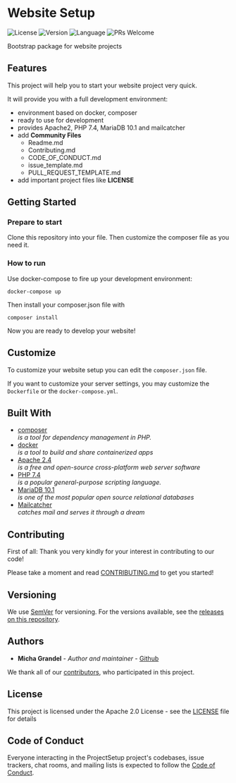 # Website Setup

![License](https://img.shields.io/github/license/michagrandel/website-setup)
![Version](https://img.shields.io/github/v/release/michagrandel/website-setup)
![Language](https://img.shields.io/github/languages/top/michagrandel/website-setup)
![PRs Welcome](https://img.shields.io/badge/PRs-welcome-brightgreen.svg?style=flat-square)

Bootstrap package for website projects

## Features

This project will help you to start your website project very quick.

It will provide you with a full development environment:

* environment based on docker, composer
* ready to use for development
* provides Apache2, PHP 7.4, MariaDB 10.1 and mailcatcher
* add **Community Files**
    * Readme.md
    * Contributing.md
    * CODE_OF_CONDUCT.md
    * issue_template.md
    * PULL_REQUEST_TEMPLATE.md
* add important project files like **LICENSE**

## Getting Started

### Prepare to start

Clone this repository into your file. Then customize the composer file as you
need it.

### How to run

Use docker-compose to fire up your development environment:

```
docker-compose up
```

Then install your composer.json file with

```
composer install
```

Now you are ready to develop your website!

## Customize

To customize your website setup you can edit the `composer.json` file.

If you want to customize your server settings, you may customize the `Dockerfile`
or the `docker-compose.yml`.

## Built With

* [composer](http://lxml.de/) \
  *is a tool for dependency management in PHP.*
* [docker](https://getcomposer.org/)\
  *is a tool to build and share containerized apps*
* [Apache 2.4](https://httpd.apache.org/)\
  *is a free and open-source cross-platform web server software*
* [PHP 7.4](https://www.php.net/)\
  *is a popular general-purpose scripting language.*
* [MariaDB 10.1](https://mariadb.org/)\
  *is one of the most popular open source relational databases*
* [Mailcatcher](https://mailcatcher.me/)\
  *catches mail and serves it through a dream*

## Contributing

First of all: Thank you very kindly for your interest in contributing to our code!

Please take a moment and read [CONTRIBUTING.md](Contributing.md) to get you started!

## Versioning

We use [SemVer](http://semver.org/) for versioning. For the versions available,
see the [releases on this repository][github-releases].

## Authors

* **Micha Grandel** - *Author and maintainer* - [Github][github]

We thank all of our [contributors][github-contributors], who participated in this project.

## License

This project is licensed under the Apache 2.0 License - see the [LICENSE](LICENSE.md) file for details

## Code of Conduct

Everyone interacting in the ProjectSetup project's codebases, issue trackers, chat rooms, and mailing lists 
is expected to follow the [Code of Conduct][code_of_conduct].

[github]: https://github.com/michagrandel
[github-releases]: https://github.com/michagrandel/website-setup/releases
[github-contributors]: https://github.com/michagrandel/website-setup/graphs/contributors
[gitflow]: https://danielkummer.github.io/git-flow-cheatsheet/
[gitflow-model]: http://nvie.com/posts/a-successful-git-branching-model/
[wiki]: https://github.com/michagrandel/website-setup/wiki
[code_of_conduct]: CODE_OF_CONDUCT.md
